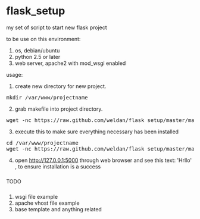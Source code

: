 flask_setup
===========

my set of script to start new flask project

to be use on this environment:
<ol>
<li>os, debian/ubuntu</li>
<li>python 2.5 or later</li>
<li>web server, apache2 with mod_wsgi enabled</li>
</ol>

usage:

1. create new directory for new project. 
<pre>
mkdir /var/www/projectname
</pre>
2. grab makefile into project directory. 
<pre>
wget -nc https://raw.github.com/weldan/flask_setup/master/makefile -O /var/www/projectname/makefile
</pre>
3. execute this to make sure everything necessary has been installed
<pre>
cd /var/www/projectname
wget -nc https://raw.github.com/weldan/flask_setup/master/makefile -O ./makefile && make install && . environment/bin/activate && python app.py
</pre>
4. open http://127.0.0.1:5000 through web browser and see this text: 'Hrllo' , to ensure installation is a success 

#####
TODO
#####
1. wsgi file example
2. apache vhost file example
3. base template and anything related